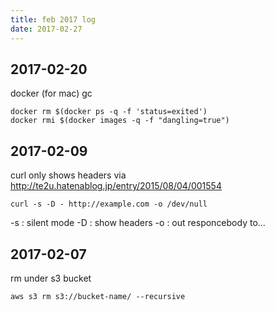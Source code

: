 ```yaml
---
title: feb 2017 log
date: 2017-02-27
---
```


## 2017-02-20

docker (for mac) gc

```
docker rm $(docker ps -q -f 'status=exited')
docker rmi $(docker images -q -f "dangling=true")
```


## 2017-02-09

curl only shows headers via http://te2u.hatenablog.jp/entry/2015/08/04/001554

```
curl -s -D - http://example.com -o /dev/null
```

-s : silent mode
-D : show headers
-o : out responcebody to...

## 2017-02-07

rm under s3 bucket

```
aws s3 rm s3://bucket-name/ --recursive
```


